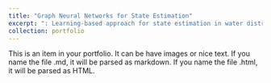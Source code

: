 ```yaml
---
title: "Graph Neural Networks for State Estimation"
excerpt: ": Learning-based approach for state estimation in water distribution systems <br/><img src='/images/gnn.png'>"
collection: portfolio
---
```


This is an item in your portfolio. It can be have images or nice text. If you name the file .md, it will be parsed as markdown. If you name the file .html, it will be parsed as HTML. 

